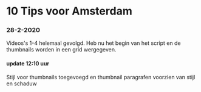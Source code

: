 # 10 Tips voor Amsterdam
### 28-2-2020
Videos's 1-4 helemaal gevolgd. Heb nu het begin van het script en de thumbnails worden in een grid wergegeven. 
#### update 12:10 uur
Stijl voor thumbnails toegevoegd en thumbnail paragrafen voorzien van stijl en schaduw 